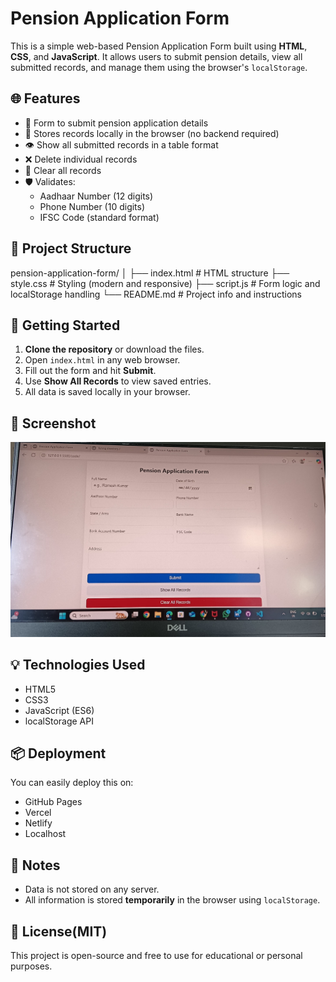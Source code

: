 
# Pension Application Form

This is a simple web-based Pension Application Form built using **HTML**, **CSS**, and **JavaScript**. It allows users to submit pension details, view all submitted records, and manage them using the browser's `localStorage`.

## 🌐 Features

- 📝 Form to submit pension application details
- 📄 Stores records locally in the browser (no backend required)
- 👁️ Show all submitted records in a table format
- ❌ Delete individual records
- 🧹 Clear all records
- 🛡️ Validates:
  - Aadhaar Number (12 digits)
  - Phone Number (10 digits)
  - IFSC Code (standard format)

## 📁 Project Structure

pension-application-form/ │ ├── index.html         # HTML structure ├── style.css          # Styling (modern and responsive) ├── script.js          # Form logic and localStorage handling └── README.md          # Project info and instructions


## 🚀 Getting Started

1. **Clone the repository** or download the files.
2. Open `index.html` in any web browser.
3. Fill out the form and hit **Submit**.
4. Use **Show All Records** to view saved entries.
5. All data is saved locally in your browser.

## 📸 Screenshot

![Pension Form Screenshot](https://github.com/Raghav335/Pension-Application-Form-/blob/main/application.jpg)  


## 💡 Technologies Used

- HTML5
- CSS3
- JavaScript (ES6)
- localStorage API

## 📦 Deployment

You can easily deploy this on:
- GitHub Pages
- Vercel
- Netlify
- Localhost

## 🔐 Notes

- Data is not stored on any server.
- All information is stored **temporarily** in the browser using `localStorage`.

## 📜 License(MIT)

This project is open-source and free to use for educational or personal purposes.